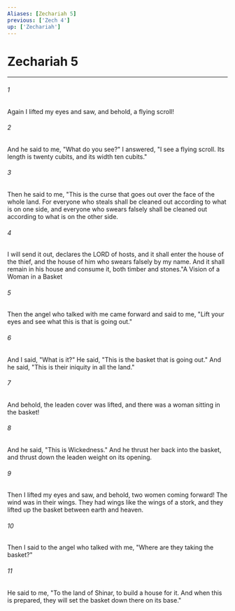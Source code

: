 ```yaml
---
Aliases: [Zechariah 5]
previous: ['Zech 4']
up: ['Zechariah']
---
```

# Zechariah 5

***

 

###### 1 
Again I lifted my eyes and saw, and behold, a flying scroll! 
 

###### 2 
And he said to me, "What do you see?" I answered, "I see a flying scroll. Its length is twenty cubits, and its width ten cubits." 
 

###### 3 
Then he said to me, "This is the curse that goes out over the face of the whole land. For everyone who steals shall be cleaned out according to what is on one side, and everyone who swears falsely shall be cleaned out according to what is on the other side. 
 

###### 4 
I will send it out, declares the LORD of hosts, and it shall enter the house of the thief, and the house of him who swears falsely by my name. And it shall remain in his house and consume it, both timber and stones."A Vision of a Woman in a Basket
 
 

###### 5 
Then the angel who talked with me came forward and said to me, "Lift your eyes and see what this is that is going out." 
 

###### 6 
And I said, "What is it?" He said, "This is the basket that is going out." And he said, "This is their iniquity in all the land." 
 

###### 7 
And behold, the leaden cover was lifted, and there was a woman sitting in the basket! 
 

###### 8 
And he said, "This is Wickedness." And he thrust her back into the basket, and thrust down the leaden weight on its opening.
 
 

###### 9 
Then I lifted my eyes and saw, and behold, two women coming forward! The wind was in their wings. They had wings like the wings of a stork, and they lifted up the basket between earth and heaven. 
 

###### 10 
Then I said to the angel who talked with me, "Where are they taking the basket?" 
 

###### 11 
He said to me, "To the land of Shinar, to build a house for it. And when this is prepared, they will set the basket down there on its base."
 
